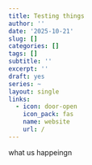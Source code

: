 ```yaml
---
title: Testing things
author: ''
date: '2025-10-21'
slug: []
categories: []
tags: []
subtitle: ''
excerpt: ''
draft: yes
series: ~
layout: single
links:
  - icon: door-open
    icon_pack: fas
    name: website
    url: /
---
```


what us happeingn
